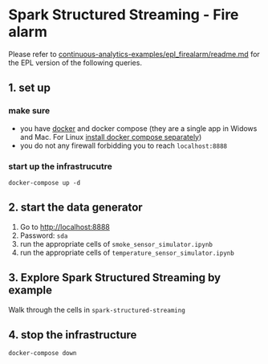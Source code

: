 # Spark Structured Streaming - Fire alarm

Please refer to [continuous-analytics-examples/epl_firealarm/readme.md](https://github.com/quantiaconsulting/continuous-analytics-examples/blob/master/epl_firealarm/readme.md) for the EPL version of the following queries.

## 1. set up

### make sure

* you have [docker](https://docs.docker.com/get-docker/) and docker compose (they are a single app in Widows and Mac. For Linux [install docker compose separately](https://docs.docker.com/compose/install/))
* you do not any firewall forbidding you to reach `localhost:8888`

### start up the infrastrucutre

```
docker-compose up -d
```

## 2. start the data generator

1. Go to [http://localhost:8888](http://localhost:8888) 
2. Password: `sda`
3. run the appropriate cells of `smoke_sensor_simulator.ipynb`
4. run the appropriate cells of `temperature_sensor_simulator.ipynb`

## 3. Explore Spark Structured Streaming by example

Walk through the cells in `spark-structured-streaming`

## 4. stop the infrastructure

```
docker-compose down
```

